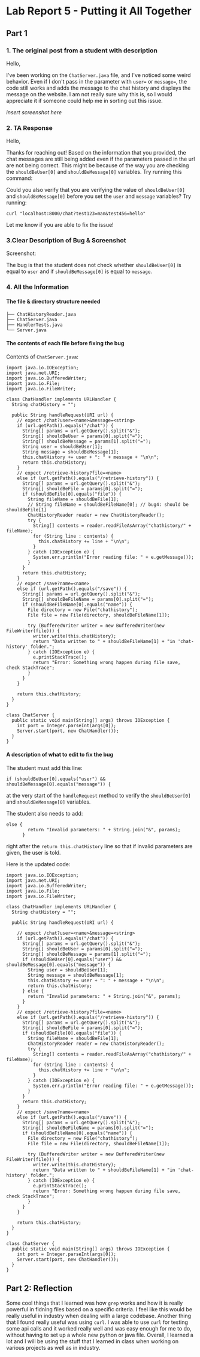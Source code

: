 # Lab Report 5 - Putting it All Together

## Part 1

### 1. The original post from a student with description

Hello,

I've been working on the ```ChatServer.java``` file, and I've noticed some weird behavior. Even if I don't pass in the parameter with `user=` or `message=`, the code still works and adds the message to the chat history and displays the message on the website. I am not really sure why this is, so I would appreciate it if someone could help me in sorting out this issue.

*insert screenshot here*


### 2. TA Response 

Hello,

Thanks for reaching out! Based on the information that you provided, the chat messages are still being added even if the parameters passed in the url are not being correct. This might be because of the way you are checking the `shouldBeUser[0]` and `shouldBeMessage[0]` variables. Try running this command: 


Could you also verify that you are verifying the value of `shouldBeUser[0]` and `shouldBeMessage[0]` before you set the `user` and `message` variables? Try running: 

```curl "localhost:8000/chat?test123=man&test456=hello"```

Let me know if you are able to fix the issue! 

### 3.Clear Description of Bug & Screenshot 

Screenshot: 

The bug is that the student does not check whether ```shouldBeUser[0]``` is equal to ```user``` and if ```shouldBeMessage[0]``` is equal to ```message```. 

### 4. All the Information 

#### The file & directory structure needed

```
├── ChatHistoryReader.java
├── ChatServer.java
├── HandlerTests.java
└── Server.java
```

#### The contents of each file before fixing the bug

Contents of ```ChatServer.java```:

```
import java.io.IOException;
import java.net.URI;
import java.io.BufferedWriter;
import java.io.File;
import java.io.FileWriter;

class ChatHandler implements URLHandler {
  String chatHistory = "";

  public String handleRequest(URI url) {
    // expect /chat?user=<name>&message=<string>
    if (url.getPath().equals("/chat")) {
      String[] params = url.getQuery().split("&");
      String[] shouldBeUser = params[0].split("=");
      String[] shouldBeMessage = params[1].split("=");
      String user = shouldBeUser[1];
      String message = shouldBeMessage[1];
      this.chatHistory += user + ": " + message + "\n\n";
      return this.chatHistory;
    }
    // expect /retrieve-history?file=<name>
    else if (url.getPath().equals("/retrieve-history")) {
      String[] params = url.getQuery().split("&");
      String[] shouldBeFile = params[0].split("=");
      if (shouldBeFile[0].equals("file")) {
        String fileName = shouldBeFile[1];
        // String fileName = shouldBeFileName[0]; // bug4: should be shouldBeFile[1]
        ChatHistoryReader reader = new ChatHistoryReader();
        try {
          String[] contents = reader.readFileAsArray("chathistory/" + fileName);
          for (String line : contents) {
            this.chatHistory += line + "\n\n";
          }
        } catch (IOException e) {
          System.err.println("Error reading file: " + e.getMessage());
        }
      }
      return this.chatHistory;
    }
    // expect /save?name=<name>
    else if (url.getPath().equals("/save")) {
      String[] params = url.getQuery().split("&");
      String[] shouldBeFileName = params[0].split("=");
      if (shouldBeFileName[0].equals("name")) {
        File directory = new File("chathistory");
        File file = new File(directory, shouldBeFileName[1]);

        try (BufferedWriter writer = new BufferedWriter(new FileWriter(file))) {
          writer.write(this.chatHistory);
          return "Data written to " + shouldBeFileName[1] + "in 'chat-history' folder.";
        } catch (IOException e) {
          e.printStackTrace();
          return "Error: Something wrong happen during file save, check StackTrace";
        }
      }
    }

    return this.chatHistory;
  }
}

class ChatServer {
  public static void main(String[] args) throws IOException {
    int port = Integer.parseInt(args[0]);
    Server.start(port, new ChatHandler());
  }
}
```

#### A description of what to edit to fix the bug

The student must add this line: 

```if (shouldBeUser[0].equals("user") && shouldBeMessage[0].equals("message")) {```

at the very start of the ```handleRequest``` method to verify the ```shouldBeUser[0]``` and ```shouldBeMessage[0]``` variables.  

The student also needs to add: 

```
else {
        return "Invalid parameters: " + String.join("&", params);
      }
```

right after the ```return this.chatHistory``` line so that if invalid parameters are given, the user is told. 

Here is the updated code:

```
import java.io.IOException;
import java.net.URI;
import java.io.BufferedWriter;
import java.io.File;
import java.io.FileWriter;

class ChatHandler implements URLHandler {
  String chatHistory = "";

  public String handleRequest(URI url) {

    // expect /chat?user=<name>&message=<string>
    if (url.getPath().equals("/chat")) {
      String[] params = url.getQuery().split("&");
      String[] shouldBeUser = params[0].split("=");
      String[] shouldBeMessage = params[1].split("=");
      if (shouldBeUser[0].equals("user") && shouldBeMessage[0].equals("message")) {
        String user = shouldBeUser[1];
        String message = shouldBeMessage[1];
        this.chatHistory += user + ": " + message + "\n\n";
        return this.chatHistory;
      } else {
        return "Invalid parameters: " + String.join("&", params);
      }
    }
    // expect /retrieve-history?file=<name>
    else if (url.getPath().equals("/retrieve-history")) {
      String[] params = url.getQuery().split("&");
      String[] shouldBeFile = params[0].split("=");
      if (shouldBeFile[0].equals("file")) {
        String fileName = shouldBeFile[1];
        ChatHistoryReader reader = new ChatHistoryReader();
        try {
          String[] contents = reader.readFileAsArray("chathistory/" + fileName);
          for (String line : contents) {
            this.chatHistory += line + "\n\n";
          }
        } catch (IOException e) {
          System.err.println("Error reading file: " + e.getMessage());
        }
      }
      return this.chatHistory;
    }
    // expect /save?name=<name>
    else if (url.getPath().equals("/save")) {
      String[] params = url.getQuery().split("&");
      String[] shouldBeFileName = params[0].split("=");
      if (shouldBeFileName[0].equals("name")) {
        File directory = new File("chathistory");
        File file = new File(directory, shouldBeFileName[1]);

        try (BufferedWriter writer = new BufferedWriter(new FileWriter(file))) {
          writer.write(this.chatHistory);
          return "Data written to " + shouldBeFileName[1] + "in 'chat-history' folder.";
        } catch (IOException e) {
          e.printStackTrace();
          return "Error: Something wrong happen during file save, check StackTrace";
        }
      }
    }

    return this.chatHistory;
  }
}

class ChatServer {
  public static void main(String[] args) throws IOException {
    int port = Integer.parseInt(args[0]);
    Server.start(port, new ChatHandler());
  }
}
```

## Part 2: Reflection

Some cool things that I learned was how ```grep``` works and how it is really powerful in fidning files based on a specific criteria. I feel like this would be really useful in industry when dealing with a large codebase. Another thing that I found really useful was using ```curl```. I was able to use ```curl``` for testing some api calls and it worked really well and was easy enough for me to do, without having to set up a whole new python or java file. Overall, I learned a lot and I will be using the stuff that I learned in class when working on various projects as well as in industry. 

